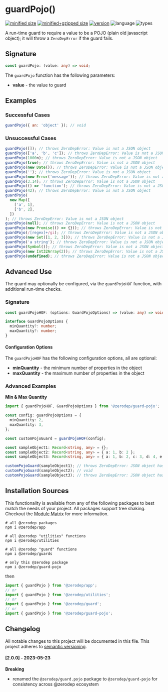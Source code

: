 # guardPojo()

[![minified size](https://img.shields.io/bundlephobia/min/@zerodep/guard-pojo?style=flat-square&color=blue)](https://bundlephobia.com/package/@zerodep/guard-pojo)
[![minified+gzipped size](https://img.shields.io/bundlephobia/minzip/@zerodep/guard-pojo?style=flat-square&color=blue)](https://bundlephobia.com/package/@zerodep/guard-pojo)
[![version](https://img.shields.io/npm/v/@zerodep/guard-pojo?style=flat-square&color=blue)](https://www.npmjs.com/package/@zerodep/guard-pojo)
![language](https://img.shields.io/badge/typescript-100%25-blue?style=flat-square)
![types](https://img.shields.io/badge/types-included-blue?style=flat-square)

A run-time guard to require a value to be a POJO (plain old javascript object); it will throw a `ZeroDepError` if the guard fails.

## Signature

```typescript
const guardPojo: (value: any) => void;
```

The `guardPojo` function has the following parameters:

- **value** - the value to guard

## Examples

### Successful Cases

```javascript
guardPojo({ an: 'object' }); // void
```

### Unsuccessful Cases

```javascript
guardPojo([]); // throws ZeroDepError: Value is not a JSON object
guardPojo(['a', 'b', 'c']); // throws ZeroDepError: Value is not a JSON object
guardPojo(1000n); // throws ZeroDepError: Value is not a JSON object
guardPojo(true); // throws ZeroDepError: Value is not a JSON object
guardPojo(new Date()); // throws ZeroDepError: Value is not a JSON object
guardPojo(''); // throws ZeroDepError: Value is not a JSON object
guardPojo(new Error('message')); // throws ZeroDepError: Value is not a JSON object
guardPojo(3.14); // throws ZeroDepError: Value is not a JSON object
guardPojo(() => 'function'); // throws ZeroDepError: Value is not a JSON object
guardPojo(42); // throws ZeroDepError: Value is not a JSON object
guardPojo(
  new Map([
    ['a', 1],
    ['b', 2],
  ])
); // throws ZeroDepError: Value is not a JSON object
guardPojo(null); // throws ZeroDepError: Value is not a JSON object
guardPojo(new Promise(() => {})); // throws ZeroDepError: Value is not a JSON object
guardPojo(/[regex]+/gi); // throws ZeroDepError: Value is not a JSON object
guardPojo(new Set([1, 2, 3])); // throws ZeroDepError: Value is not a JSON object
guardPojo('a string'); // throws ZeroDepError: Value is not a JSON object
guardPojo(Symbol()); // throws ZeroDepError: Value is not a JSON object
guardPojo(new Int32Array(2)); // throws ZeroDepError: Value is not a JSON object
guardPojo(undefined); // throws ZeroDepError: Value is not a JSON object
```

## Advanced Use

The guard may optionally be configured, via the `guardPojoHOF` function, with additional run-time checks.

### Signature

```typescript
const guardPojoHOF: (options: GuardPojoOptions) => (value: any) => void;

interface GuardPojoOptions {
  minQuantity?: number;
  maxQuantity?: number;
}
```

#### Configuration Options

The `guardPojoHOF` has the following configuration options, all are optional:

- **minQuantity** - the minimum number of properties in the object
- **maxQuantity** - the maximum number of properties in the object

### Advanced Examples

**Min & Max Quantity**

```typescript
import { guardPojoHOF, GuardPojoOptions } from '@zerodep/guard-pojo';

const config: guardPojoOptions = {
  minQuantity: 2,
  maxQuantity: 3,
};

const customPojoGuard = guardPojoHOF(config);

const sampleObject1: Record<string, any> = {};
const sampleObject2: Record<string, any> = { a: 1, b: 2 };
const sampleObject3: Record<string, any> = { a: 1, b: 2, c: 3, d: 4, e: 5 };

customPojoGuard(sampleObject1); // throws ZeroDepError: JSON object has fewer than 2 items
customPojoGuard(sampleObject2); // void
customPojoGuard(sampleObject3); // throws ZeroDepError: JSON object has more than 3 items
```

## Installation Sources

This functionality is available from any of the following packages to best match the needs of your project. All packages support tree shaking. Checkout the [Module Matrix](/) for more information.

```shell
# all @zerodep packages
npm i @zerodep/app

# all @zerodep "utilities" functions
npm i @zerodep/utilities

# all @zerodep "guard" functions
npm i @zerodep/guards

# only this @zerodep package
npm i @zerodep/guard-pojo
```

then

```javascript
import { guardPojo } from '@zerodep/app';
// or
import { guardPojo } from '@zerodep/utilities';
// or
import { guardPojo } from '@zerodep/guard';
// or
import { guardPojo } from '@zerodep/guard-pojo';
```

## Changelog

All notable changes to this project will be documented in this file. This project adheres to [semantic versioning](https://semver.org/spec/v2.0.0.html).

#### [2.0.0] - 2023-05-23

**Breaking**

- renamed the `@zerodep/guard.pojo` package to `@zerodep/guard-pojo` for consistency across @zerodep ecosystem
